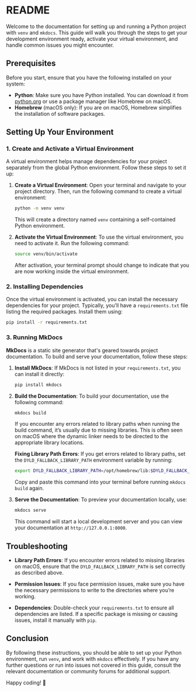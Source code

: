 # README

Welcome to the documentation for setting up and running a Python project with `venv` and `mkdocs`. This guide will walk you through the steps to get your development environment ready, activate your virtual environment, and handle common issues you might encounter.

## Prerequisites

Before you start, ensure that you have the following installed on your system:

- **Python**: Make sure you have Python installed. You can download it from [python.org](https://www.python.org/) or use a package manager like Homebrew on macOS.
- **Homebrew** (macOS only): If you are on macOS, Homebrew simplifies the installation of software packages.

## Setting Up Your Environment

### 1. Create and Activate a Virtual Environment

A virtual environment helps manage dependencies for your project separately from the global Python environment. Follow these steps to set it up:

1. **Create a Virtual Environment**:
   Open your terminal and navigate to your project directory. Then, run the following command to create a virtual environment:

   ```bash
   python -m venv venv
   ```

   This will create a directory named `venv` containing a self-contained Python environment.

2. **Activate the Virtual Environment**:
   To use the virtual environment, you need to activate it. Run the following command:

   ```bash
   source venv/bin/activate
   ```

   After activation, your terminal prompt should change to indicate that you are now working inside the virtual environment.

### 2. Installing Dependencies

Once the virtual environment is activated, you can install the necessary dependencies for your project. Typically, you'll have a `requirements.txt` file listing the required packages. Install them using:

```bash
pip install -r requirements.txt
```

### 3. Running MkDocs

**MkDocs** is a static site generator that's geared towards project documentation. To build and serve your documentation, follow these steps:

1. **Install MkDocs**:
   If MkDocs is not listed in your `requirements.txt`, you can install it directly:

   ```bash
   pip install mkdocs
   ```

2. **Build the Documentation**:
   To build your documentation, use the following command:

   ```bash
   mkdocs build
   ```

   If you encounter any errors related to library paths when running the build command, it’s usually due to missing libraries. This is often seen on macOS where the dynamic linker needs to be directed to the appropriate library locations.

   **Fixing Library Path Errors**:
   If you get errors related to library paths, set the `DYLD_FALLBACK_LIBRARY_PATH` environment variable by running:

   ```bash
   export DYLD_FALLBACK_LIBRARY_PATH=/opt/homebrew/lib:$DYLD_FALLBACK_LIBRARY_PATH
   ```

   Copy and paste this command into your terminal before running `mkdocs build` again.

3. **Serve the Documentation**:
   To preview your documentation locally, use:

   ```bash
   mkdocs serve
   ```

   This command will start a local development server and you can view your documentation at `http://127.0.0.1:8000`.

## Troubleshooting

- **Library Path Errors**:
  If you encounter errors related to missing libraries on macOS, ensure that the `DYLD_FALLBACK_LIBRARY_PATH` is set correctly as described above.

- **Permission Issues**:
  If you face permission issues, make sure you have the necessary permissions to write to the directories where you’re working.

- **Dependencies**:
  Double-check your `requirements.txt` to ensure all dependencies are listed. If a specific package is missing or causing issues, install it manually with `pip`.

## Conclusion

By following these instructions, you should be able to set up your Python environment, run `venv`, and work with `mkdocs` effectively. If you have any further questions or run into issues not covered in this guide, consult the relevant documentation or community forums for additional support.

Happy coding! 🚀